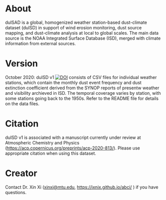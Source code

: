 # About
duISAD is a global, homogenized weather station-based dust-climate dataset (duISD) in support of wind erosion monitoring, dust source mapping, and dust-climate analysis at local to global scales. The main data source is the NOAA Integrated Surface Database (ISD), merged with climate information from external sources.

# Version
October 2020: 
duISD v1 [![DOI](https://zenodo.org/badge/DOI/10.5281/zenodo.4107346.svg)](https://doi.org/10.5281/zenodo.4107346) consists of CSV files for individual weather stations, which contain the monthly dust event frequency and dust extinction coefficient derived from the SYNOP reports of presentw weather and visibility archieved in ISD. The temporal coverage varies by station, with some stations going back to the 1950s. Refer to the README file for details on the data files.

# Citation
duISD v1 is associated with a manuscript currently under review at Atmospheric Chemistry and Physics (https://acp.copernicus.org/preprints/acp-2020-813/). Please use appropriate citation when using this dataset.

# Creator
Contact Dr. Xin Xi (xinxi@mtu.edu, https://ixnix.github.io/abci/ ) if you have questions.
